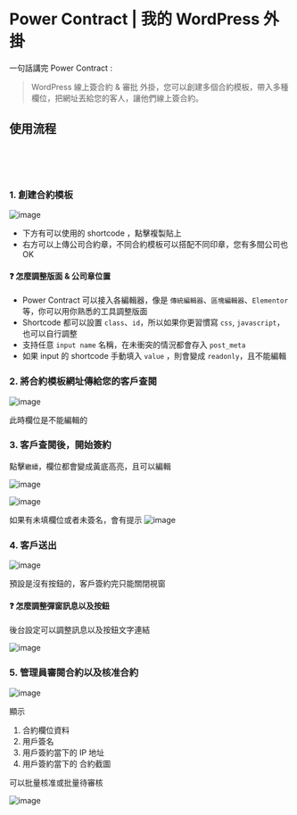 # Power Contract | 我的 WordPress 外掛
一句話講完 Power Contract :

> WordPress 線上簽合約 & 審批 外掛，您可以創建多個合約模板，帶入多種欄位，把網址丟給您的客人，讓他們線上簽合約。


## 使用流程

<br><br><br>

### 1. 創建合約模板

![image](https://github.com/user-attachments/assets/316d9574-a50f-4457-9629-6365ee29aa42)

 - 下方有可以使用的 shortcode ，點擊複製貼上
 - 右方可以上傳公司合約章，不同合約模板可以搭配不同印章，您有多間公司也OK


#### ❓ 怎麼調整版面 & 公司章位置

 - Power Contract 可以接入各編輯器，像是 `傳統編輯器`、`區塊編輯器`、`Elementor` 等，你可以用你熟悉的工具調整版面
 - Shortcode 都可以設置 `class`、`id`，所以如果你更習慣寫 `css`, `javascript`，也可以自行調整
 - 支持任意 `input name` 名稱，在未衝突的情況都會存入 `post_meta`
 - 如果 input 的 shortcode 手動填入 `value` ，則會變成 `readonly`，且不能編輯


### 2. 將合約模板網址傳給您的客戶查閱

![image](https://github.com/user-attachments/assets/b6f3bb32-76b1-49d0-a849-9b0d5030249b)

此時欄位是不能編輯的

### 3. 客戶查閱後，開始簽約

點擊`繼續`，欄位都會變成黃底高亮，且可以編輯

![image](https://github.com/user-attachments/assets/7613b18c-ad5c-47a5-9ad0-728163cfc8f0)

![image](https://github.com/user-attachments/assets/cf735c01-feeb-4ddf-9db5-5b132170546d)

如果有未填欄位或者未簽名，會有提示
![image](https://github.com/user-attachments/assets/82f8c036-36fd-484a-885c-4b6d6be25838)

### 4. 客戶送出
![image](https://github.com/user-attachments/assets/fd3d363c-fadc-4384-8373-5c4875076b1a)

預設是沒有按鈕的，客戶簽約完只能關閉視窗

#### ❓ 怎麼調整彈窗訊息以及按鈕

後台設定可以調整訊息以及按鈕文字連結

![image](https://github.com/user-attachments/assets/e7844ec6-c2ce-4c67-b958-ba1d4fc4adfb)


### 5. 管理員審閱合約以及核准合約

![image](https://github.com/user-attachments/assets/a9167b70-cccd-42d2-96e3-61cf8201a7e3)

顯示
1. 合約欄位資料
2. 用戶簽名
3. 用戶簽約當下的 IP 地址
4. 用戶簽約當下的 合約截圖

可以批量核准或批量待審核

![image](https://github.com/user-attachments/assets/6c62e1b6-6a1d-43ee-9fba-e3fa6a379b89)

